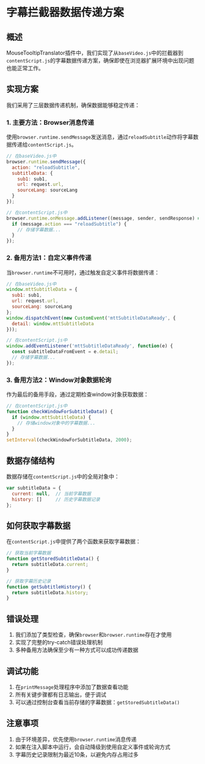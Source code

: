 # 字幕拦截器数据传递方案

## 概述

MouseTooltipTranslator插件中，我们实现了从`baseVideo.js`中的拦截器到`contentScript.js`的字幕数据传递方案，确保即使在浏览器扩展环境中出现问题也能正常工作。

## 实现方案

我们采用了三层数据传递机制，确保数据能够稳定传递：

### 1. 主要方法：Browser消息传递

使用`browser.runtime.sendMessage`发送消息，通过`reloadSubtitle`动作将字幕数据传递给`contentScript.js`。

```javascript
// 在baseVideo.js中
browser.runtime.sendMessage({
  action: "reloadSubtitle",
  subtitleData: {
    sub1: sub1,
    url: request.url,
    sourceLang: sourceLang
  }
});

// 在contentScript.js中
browser.runtime.onMessage.addListener((message, sender, sendResponse) => {
  if (message.action === "reloadSubtitle") {
    // 存储字幕数据...
  }
});
```

### 2. 备用方法1：自定义事件传递

当`browser.runtime`不可用时，通过触发自定义事件将数据传递：

```javascript
// 在baseVideo.js中
window.mttSubtitleData = {
  sub1: sub1,
  url: request.url,
  sourceLang: sourceLang
};
window.dispatchEvent(new CustomEvent('mttSubtitleDataReady', {
  detail: window.mttSubtitleData
}));

// 在contentScript.js中
window.addEventListener('mttSubtitleDataReady', function(e) {
  const subtitleDataFromEvent = e.detail;
  // 存储字幕数据...
});
```

### 3. 备用方法2：Window对象数据轮询

作为最后的备用手段，通过定期检查window对象获取数据：

```javascript
// 在contentScript.js中
function checkWindowForSubtitleData() {
  if (window.mttSubtitleData) {
    // 存储window对象中的字幕数据...
  }
}
setInterval(checkWindowForSubtitleData, 2000);
```

## 数据存储结构

数据存储在`contentScript.js`中的全局对象中：

```javascript
var subtitleData = {
  current: null,  // 当前字幕数据
  history: []     // 历史字幕数据记录
};
```

## 如何获取字幕数据

在`contentScript.js`中提供了两个函数来获取字幕数据：

```javascript
// 获取当前字幕数据
function getStoredSubtitleData() {
  return subtitleData.current;
}

// 获取字幕历史记录
function getSubtitleHistory() {
  return subtitleData.history;
}
```

## 错误处理

1. 我们添加了类型检查，确保`browser`和`browser.runtime`存在才使用
2. 实现了完整的try-catch错误处理机制
3. 多种备用方法确保至少有一种方式可以成功传递数据

## 调试功能

1. 在`printMessage`处理程序中添加了数据查看功能
2. 所有关键步骤都有日志输出，便于调试
3. 可以通过控制台查看当前存储的字幕数据：`getStoredSubtitleData()`

## 注意事项

1. 由于环境差异，优先使用`browser.runtime`消息传递
2. 如果在注入脚本中运行，会自动降级到使用自定义事件或轮询方式
3. 字幕历史记录限制为最近10条，以避免内存占用过多